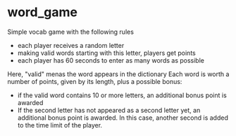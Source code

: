 # word_game

Simple vocab game with the following rules
- each player receives a random letter
- making valid words starting with this letter, players get points 
- each player has 60 seconds to enter as many words as possible

Here, "valid" menas the word appears in the dictionary
Each word is worth a number of points, given by its length, plus a possible bonus:
- if the valid word contains 10 or more letters, an additional bonus point is awarded
- If the second letter has not appeared as a second letter yet, an additional bonus 
point is awarded. In this case, another second is added to the time limit of the player. 


